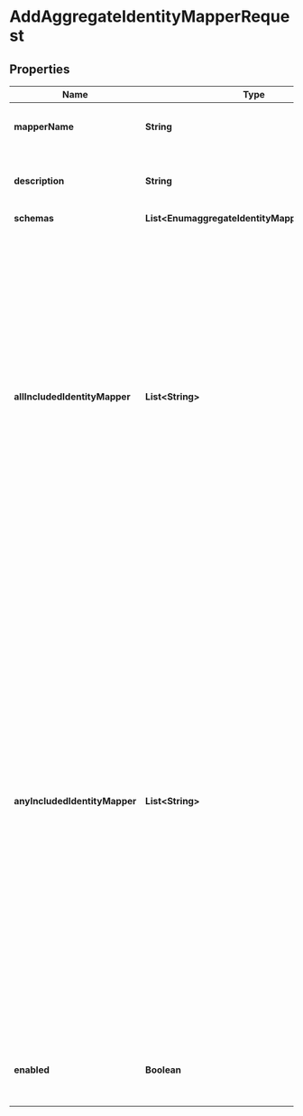 

# AddAggregateIdentityMapperRequest


## Properties

| Name | Type | Description | Notes |
|------------ | ------------- | ------------- | -------------|
|**mapperName** | **String** | Name of the new Identity Mapper |  |
|**description** | **String** | A description for this Identity Mapper |  [optional] |
|**schemas** | **List&lt;EnumaggregateIdentityMapperSchemaUrn&gt;** |  |  |
|**allIncludedIdentityMapper** | **List&lt;String&gt;** | The set of identity mappers that must all match the target entry. Each identity mapper must uniquely match the same target entry. If any of the identity mappers match multiple entries, if any of them match zero entries, or if any of them match different entries, then the mapping will fail. |  [optional] |
|**anyIncludedIdentityMapper** | **List&lt;String&gt;** | The set of identity mappers that will be used to identify the target entry. At least one identity mapper must uniquely match an entry. If multiple identity mappers match entries, then they must all uniquely match the same entry. If none of the identity mappers match any entries, if any of them match multiple entries, or if any of them match different entries, then the mapping will fail. |  [optional] |
|**enabled** | **Boolean** | Indicates whether the Identity Mapper is enabled for use. |  |



